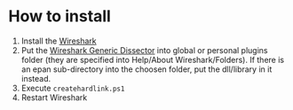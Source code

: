 # How to install

1. Install the [Wireshark](https://www.wireshark.org/#download)
2. Put the [Wireshark Generic Dissector](http://wsgd.free.fr/download.html) into global or personal plugins folder (they are specified into Help/About Wireshark/Folders). If there is an epan sub-directory into the choosen folder, put the dll/library in it instead.
3. Execute `createhardlink.ps1`
4. Restart Wireshark
